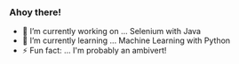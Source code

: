 ### Ahoy there!

- 🔭 I’m currently working on ... Selenium with Java
- 🌱 I’m currently learning ... Machine Learning with Python
- ⚡ Fun fact: ... I'm probably an ambivert!
